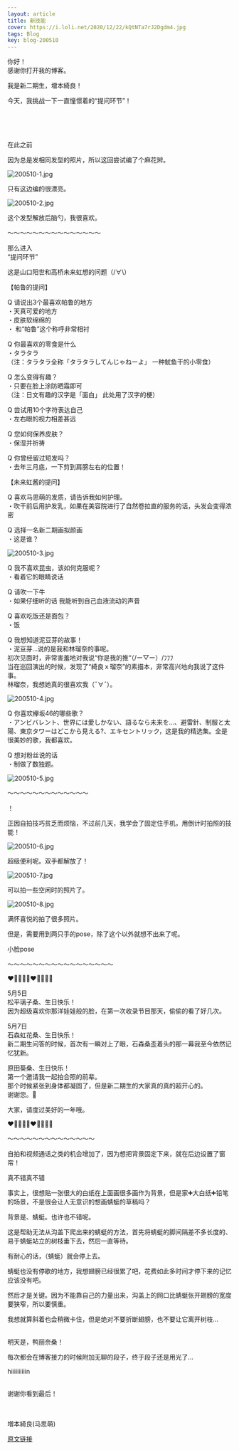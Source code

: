```yaml
---
layout: article
title: 新技能
cover: https://i.loli.net/2020/12/22/kQtNTa7rJ2Dgdm4.jpg
tags: Blog
key: blog-200510
---
```

你好！<br/>
感谢你打开我的博客。

我是新二期生，増本綺良！

今天，我挑战一下一直憧憬着的“提问环节”！
<!--more-->
<br/><br/><br/>

在此之前

因为总是发相同发型的照片，所以这回尝试编了个麻花辫。

![200510-1.jpg](https://i.loli.net/2020/12/22/kQtNTa7rJ2Dgdm4.jpg)

只有这边编的很漂亮。

![200510-2.jpg](https://i.loli.net/2020/12/22/OP2YZrVfMqDyQsK.jpg)

这个发型解放后脑勺，我很喜欢。

〜〜〜〜〜〜〜〜〜〜〜〜〜〜〜

那么进入<br/>
“提问环节”

这是山口阳世和高桥未来虹想的问题（/∀\）



【帕鲁的提问】

Q 请说出3个最喜欢帕鲁的地方<br/>
・天真可爱的地方<br/>
・皮肤软绵绵的<br/>
・ 和“帕鲁”这个称呼非常相衬


Q 你最喜欢的零食是什么<br/>
・タラタラ<br/>
（注：タラタラ全称「タラタラしてんじゃねーよ」 一种鱿鱼干的小零食）


Q 怎么变得有趣？<br/>
・只要在脸上涂防晒霜即可<br/>
（注：日文有趣的汉字是「面白」 此处用了汉字的梗）


Q 尝试用10个字符表达自己<br/>
・左右眼的视力相差甚远


Q 您如何保养皮肤？<br/>
・保湿并祈祷

Q 你曾经留过短发吗？<br/>
・去年三月底，一下剪到肩膀左右的位置！

【未来虹酱的提问】

Q 喜欢马思萌的发质，请告诉我如何护理。<br/>
・吹干前后用护发乳，如果在美容院进行了自然卷拉直的服务的话，头发会变得浓密

Q 选择一名新二期画拟颜画<br/>
・这是谁？

![200510-3.jpg](https://i.loli.net/2020/12/22/nxldozXAmWE71BJ.jpg)

Q 我不喜欢昆虫，该如何克服呢？<br/>
・看着它的眼睛说话

Q 请吹一下牛<br/>
・如果仔细听的话 我能听到自己血液流动的声音 

Q 喜欢吃饭还是面包？<br/>
・饭

Q 我想知道泥豆芽的故事！<br/>
・泥豆芽…说的是我和林瑠奈的事呢。<br/>
初次见面时，非常害羞地对我说“你是我的推“（/ー▽ー）/ﾌﾌﾌ<br/>
当在巡回演出的时候，发现了“綺良ｘ瑠奈”的素描本，非常高兴地向我说了这件事。<br/>
林瑠奈，我想她真的很喜欢我（¯∀¯）。

![200510-4.jpg](https://i.loli.net/2020/12/22/iCMV7vB5lLFGsRg.jpg)

Q 你喜欢欅坂46的哪些歌？<br/>
・アンビバレント、世界には愛しかない、語るなら未来を…、避雷針、制服と太陽、東京タワーはどこから見える?、エキセントリック，这是我的精选集。全是很美妙的歌，我都喜欢。

Q 想对粉丝说的话<br/>
・制做了数独题。

![200510-5.jpg](https://i.loli.net/2020/12/22/JCEqV2g7mO3QMjk.jpg)

〜〜〜〜〜〜〜〜〜〜〜〜〜

！

正因自拍技巧贫乏而烦恼，不过前几天，我学会了固定住手机，用倒计时拍照的技能！

![200510-6.jpg](https://i.loli.net/2020/12/22/hCIM43JpLiKfr6Z.jpg)

超级便利呢。双手都解放了！

![200510-7.jpg](https://i.loli.net/2020/12/22/7Tc6tqkezRCQVbO.jpg)

可以拍一些空闲时的照片了。

![200510-8.jpg](https://i.loli.net/2020/12/22/SxAp1k67DsrtYjL.jpg)

满怀喜悦的拍了很多照片。


但是，需要用到两只手的pose，除了这个以外就想不出来了呢。

小脸pose

〜〜〜〜〜〜〜〜〜〜〜〜〜〜〜〜〜

❤️💛💚💙💜❤️💛💚💙💜

5月5日<br/>
松平璃子桑、生日快乐！<br/>
因为超级喜欢你那洋娃娃般的脸，在第一次收录节目那天，偷偷的看了好几次。

5月7日<br/>
石森虹花桑、生日快乐！<br/>
新二期生问答的时候，首次有一瞬对上了眼，石森桑歪着头的那一幕我至今依然记忆犹新。

原田葵桑、生日快乐！<br/>
第一个邀请我一起拍合照的前辈。<br/>
那个时候紧张到身体都凝固了，但是新二期生的大家真的真的超开心的。<br/>
谢谢您。📸

大家，请度过美好的一年哦。

❤️💛💚💙💜❤️💛💚💙💜

〜〜〜〜〜〜〜〜〜〜〜〜〜〜

自拍和视频通话之类的机会增加了，因为想把背景固定下来，就在后边设置了窗帘！


真不错真不错

事实上，很想贴一张很大的白纸在上面画很多画作为背景，但是家➕大白纸➕铅笔的场景，不是很会让人无意识的想画蜻蜓的草稿吗？

背景是、蜻蜓。也许也不错呢。

这是帮助无法从沟盖下爬出来的蜻蜓的方法，首先将蜻蜓的脚间隔差不多长度的、易于蜻蜓站立的树枝垂下去，然后一直等待。

有耐心的话，（蜻蜓）就会停上去。

蜻蜓也没有停歇的地方，我想翅膀已经很累了吧，花费如此多时间才停下来的记忆应该没有吧。

然后才是关键。因为不能靠自己的力量出来，沟盖上的网口比蜻蜓张开翅膀的宽度要狭窄，所以要慎重。

我想就算斜着也会稍微卡住，但是绝对不要折断翅膀，也不要让它离开树枝…
<br/><br/>

明天是，鸭丽奈桑！

每次都会在博客接力的时候附加无聊的段子，终于段子还是用光了…

hiiiiiiiiiin
<br/><br/>

谢谢你看到最后！
<br/><br/><br/>

増本綺良(马思萌)


[原文链接](https://www.keyakizaka46.com/s/k46o/diary/detail/33735?cd=member)